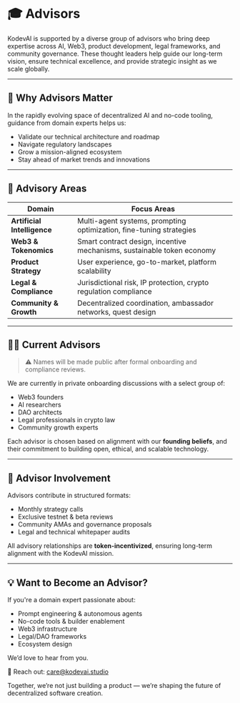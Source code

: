 # 🎓 Advisors

KodevAI is supported by a diverse group of advisors who bring deep expertise across AI, Web3, product development, legal frameworks, and community governance. These thought leaders help guide our long-term vision, ensure technical excellence, and provide strategic insight as we scale globally.

---

## 🧠 Why Advisors Matter

In the rapidly evolving space of decentralized AI and no-code tooling, guidance from domain experts helps us:

- Validate our technical architecture and roadmap
- Navigate regulatory landscapes
- Grow a mission-aligned ecosystem
- Stay ahead of market trends and innovations

---

## 🧭 Advisory Areas

| Domain                | Focus Areas                                                                 |
|------------------------|------------------------------------------------------------------------------|
| **Artificial Intelligence** | Multi-agent systems, prompting optimization, fine-tuning strategies             |
| **Web3 & Tokenomics**       | Smart contract design, incentive mechanisms, sustainable token economy        |
| **Product Strategy**        | User experience, go-to-market, platform scalability                          |
| **Legal & Compliance**      | Jurisdictional risk, IP protection, crypto regulation compliance             |
| **Community & Growth**      | Decentralized coordination, ambassador networks, quest design                 |

---

## 🧑‍🚀 Current Advisors

> ⚠️ Names will be made public after formal onboarding and compliance reviews.

We are currently in private onboarding discussions with a select group of:

- Web3 founders
- AI researchers
- DAO architects
- Legal professionals in crypto law
- Community growth experts

Each advisor is chosen based on alignment with our **founding beliefs**, and their commitment to building open, ethical, and scalable technology.

---

## 📌 Advisor Involvement

Advisors contribute in structured formats:

- Monthly strategy calls  
- Exclusive testnet & beta reviews  
- Community AMAs and governance proposals  
- Legal and technical whitepaper audits

All advisory relationships are **token-incentivized**, ensuring long-term alignment with the KodevAI mission.

---

## 💡 Want to Become an Advisor?

If you're a domain expert passionate about:

- Prompt engineering & autonomous agents  
- No-code tools & builder enablement  
- Web3 infrastructure  
- Legal/DAO frameworks  
- Ecosystem design  

We’d love to hear from you.

📩 Reach out: [care@kodevai.studio](mailto:care@kodevai.studio)

Together, we’re not just building a product — we’re shaping the future of decentralized software creation.